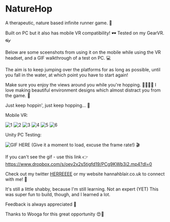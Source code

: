 # NatureHop

A therapeutic, nature based infinite runner game. 🌙 

Built on PC but it also has mobile VR compatibility! 🕶 Tested on my GearVR. 👓

Below are some sceenshots from using it on the mobile while using the VR headset, and a GIF walkthrough of a test on PC. 💻 

The aim is to keep jumping over the platforms for as long as possible, until you fall in the water, at which point you have to start again! 

Make sure you enjoy the views around you while you're hopping. 🌲🌱🌿✨ I love making beautiful environment designs which almost distract you from the game. 🍃

Just keep hoppin', just keep hopping... 🐰

Mobile VR: 

![1](https://image.ibb.co/m23hvd/Screenshot_20180513_231418_1.png)
![2](https://image.ibb.co/mztt1J/Screenshot_20180513_231359.png)
![3](https://image.ibb.co/gOR5yy/Screenshot_20180513_235906.png)
![4](https://image.ibb.co/m23hvd/Screenshot_20180513_231418_1.png) 
![5](https://image.ibb.co/ie37BJ/Screenshot_20180513_235953.png) 
![6](https://image.ibb.co/bRSdJy/Screenshot_20180513_235930.png) 

Unity PC Testing:

![GIF HERE](https://image.ibb.co/dqxsBJ/ezgif_com_video_to_gif_1.gif)
(Give it a moment to load, excuse the frame rate!) 🎬

If you can't see the gif - use this link 👉 https://www.dropbox.com/s/oev2x2s5tigfd19/PCg9KWb3i2.mp4?dl=0

Check out my twitter [HERREEEE](http://www.twitter.com/erhannah) or my website hannahblair.co.uk to connect with me! 🐙

It's still a little shabby, because I'm still learning. Not an expert (YET) This was super fun to build, though, and I learned a lot. 

Feedback is always appreciated 👏

Thanks to Wooga for this great opportunity 😍👾
